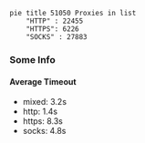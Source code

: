 
```mermaid
pie title 51050 Proxies in list
    "HTTP" : 22455
    "HTTPS": 6226
    "SOCKS" : 27883
```

### Some Info
#### Average Timeout

- mixed: 3.2s
- http: 1.4s
- https: 8.3s
- socks: 4.8s